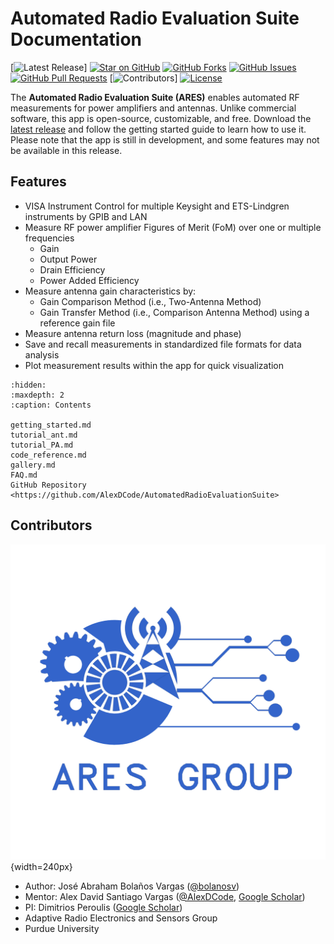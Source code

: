 # Automated Radio Evaluation Suite Documentation

[![Latest Release](https://img.shields.io/github/v/release/AlexDCode/AutomatedRadioEvaluationSuite?label=Latest%20Release)]
[![Star on GitHub](https://img.shields.io/github/stars/AlexDCode/AutomatedRadioEvaluationSuite?style=social)](https://github.com/AlexDCode/AutomatedRadioEvaluationSuite/stargazers)
[![GitHub Forks](https://img.shields.io/github/forks/AlexDCode/AutomatedRadioEvaluationSuite?style=social)](https://github.com/AlexDCode/AutomatedRadioEvaluationSuite/network/members)
[![GitHub Issues](https://img.shields.io/github/issues/AlexDCode/AutomatedRadioEvaluationSuite)](https://github.com/AlexDCode/AutomatedRadioEvaluationSuite/issues)
[![GitHub Pull Requests](https://img.shields.io/github/issues-pr/AlexDCode/AutomatedRadioEvaluationSuite)](https://github.com/AlexDCode/AutomatedRadioEvaluationSuite/pulls)
[![Contributors](https://img.shields.io/github/contributors/AlexDCode/AutomatedRadioEvaluationSuite)]
[![License](https://img.shields.io/github/license/AlexDCode/AutomatedRadioEvaluationSuite)](https://github.com/AlexDCode/AutomatedRadioEvaluationSuite/blob/main/LICENSE.md)

The **Automated Radio Evaluation Suite (ARES)** enables automated RF measurements for power amplifiers and antennas. Unlike commercial software, this app is open-source, customizable, and free. Download the [latest release](https://github.com/AlexDCode/AutomatedRadioEvaluationSuite/releases) and follow the getting started guide to learn how to use it. Please note that the app is still in development, and some features may not be available in this release.

## Features

- VISA Instrument Control for multiple Keysight and ETS-Lindgren instruments by GPIB and LAN
- Measure RF power amplifier Figures of Merit (FoM) over one or multiple frequencies
  - Gain
  - Output Power
  - Drain Efficiency
  - Power Added Efficiency
- Measure antenna gain characteristics by:
  - Gain Comparison Method (i.e., Two-Antenna Method)
  - Gain Transfer Method (i.e., Comparison Antenna Method) using a reference gain file
- Measure antenna return loss (magnitude and phase)
- Save and recall measurements in standardized file formats for data analysis
- Plot measurement results within the app for quick visualization


<!-- File Tree -->
```{toctree}
:hidden:
:maxdepth: 2
:caption: Contents

getting_started.md
tutorial_ant.md
tutorial_PA.md
code_reference.md
gallery.md
FAQ.md
GitHub Repository <https://github.com/AlexDCode/AutomatedRadioEvaluationSuite>
```

## Contributors

![ARES Logo](./../../../docs/assets/ARES_logo.jpg){width=240px}

- Author: José Abraham Bolaños Vargas ([@bolanosv](http://github.com/bolanosv))
- Mentor: Alex David Santiago Vargas ([@AlexDCode](http://github.com/AlexDCode), [Google Scholar](https://scholar.google.com/citations?user=n_pFUoEAAAAJ&hl=en))
- PI: Dimitrios Peroulis ([Google Scholar](https://scholar.google.com/citations?user=agc3kMMAAAAJ&hl=en&oi=ao))
- Adaptive Radio Electronics and Sensors Group
- Purdue University
